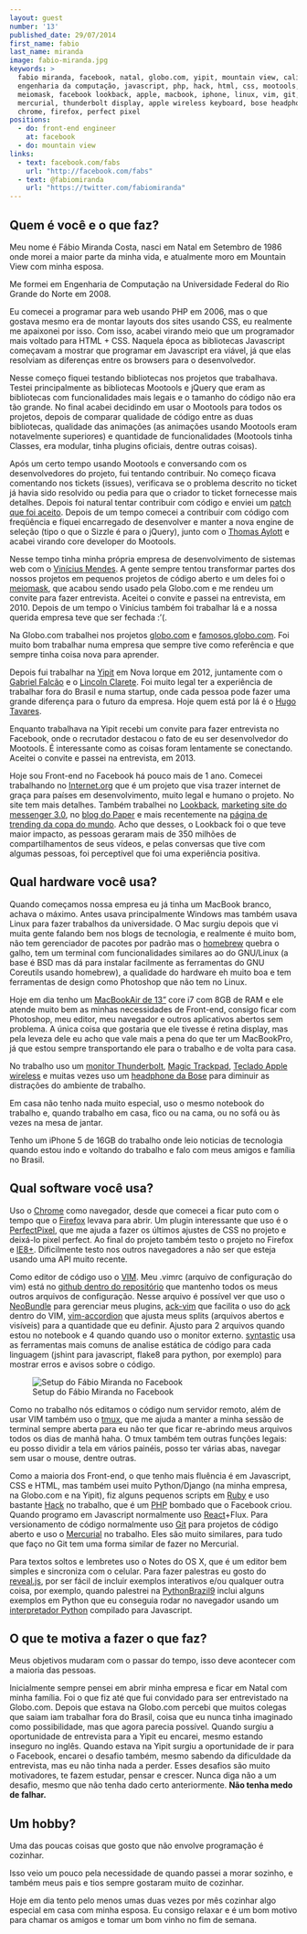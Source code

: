 ```yaml
---
layout: guest
number: '13'
published_date: 29/07/2014
first_name: fabio
last_name: miranda
image: fabio-miranda.jpg
keywords: >
  fabio miranda, facebook, natal, globo.com, yipit, mountain view, california,
  engenharia da computação, javascript, php, hack, html, css, mootools,
  meiomask, facebook lookback, apple, macbook, iphone, linux, vim, git,
  mercurial, thunderbolt display, apple wireless keyboard, bose headphone,
  chrome, firefox, perfect pixel
positions:
  - do: front-end engineer
    at: facebook
  - do: mountain view
links:
  - text: facebook.com/fabs
    url: "http://facebook.com/fabs"
  - text: @fabiomiranda
    url: "https://twitter.com/fabiomiranda"
---
```



## Quem é você e o que faz?

Meu nome é Fábio Miranda Costa, nasci em Natal em Setembro de 1986 onde morei a
maior parte da minha vida, e atualmente moro em Mountain View com minha esposa.

Me formei em Engenharia de Computação na Universidade Federal do Rio Grande do
Norte em 2008.

Eu comecei a programar para web usando PHP em 2006, mas o que gostava mesmo era
de montar layouts dos sites usando CSS, eu realmente me apaixonei por isso. Com
isso, acabei virando meio que um programador mais voltado para HTML + CSS.
Naquela época as bibliotecas Javascript começavam a mostrar que programar em
Javascript era viável, já que elas resolviam as diferenças entre os browsers
para o desenvolvedor.

Nesse começo fiquei testando bibliotecas nos projetos que trabalhava. Testei
principalmente as bibliotecas Mootools e jQuery que eram as bibliotecas com
funcionalidades mais legais e o tamanho do código não era tão grande. No final
acabei decidindo em usar o Mootools para todos os projetos, depois de comparar
qualidade de código entre as duas bibliotecas, qualidade das animações (as
animações usando Mootools eram notavelmente superiores) e quantidade de
funcionalidades (Mootools tinha Classes, era modular, tinha plugins oficiais,
dentre outras coisas).

Após um certo tempo usando Mootools e conversando com os desenvolvedores do
projeto, fui tentando contribuir. No começo ficava comentando nos tickets
(issues), verificava se o problema descrito no ticket já havia sido resolvido ou
pedia para que o criador to ticket fornecesse mais detalhes. Depois foi natural
tentar contribuir com código e enviei um [patch que foi aceito][patch]. Depois
de um tempo comecei a contribuir com código com freqüência e fiquei encarregado
de desenvolver e manter a nova engine de seleção (tipo o que o Sizzle é para o
jQuery), junto com o [Thomas Aylott][thomas-aylott] e acabei virando core
developer do Mootools.

Nesse tempo tinha minha própria empresa de desenvolvimento de sistemas web com o
[Vinícius Mendes][vinicius-mendes]. A gente sempre tentou transformar partes dos
nossos projetos em pequenos projetos de código aberto e um deles foi o
[meiomask][meiomask], que acabou sendo usado pela Globo.com e me rendeu um
convite para fazer entrevista. Aceitei o convite e passei na entrevista, em 2010.
Depois de um tempo o Vinícius também foi trabalhar lá e a nossa querida
empresa teve que ser fechada :’(.

Na Globo.com trabalhei nos projetos [globo.com][globocom] e
[famosos.globo.com][famosos]. Foi muito bom trabalhar numa empresa que sempre
tive como referência e que sempre tinha coisa nova para aprender.

Depois fui trabalhar na [Yipit][yipit] em Nova Iorque em 2012, juntamente com o
[Gabriel Falcão][gabriel-falcao] e o [Lincoln Clarete][lincoln-clarete]. Foi
muito legal ter a experiência de trabalhar fora do Brasil e numa startup, onde
cada pessoa pode fazer uma grande diferença para o futuro da empresa. Hoje quem
está por lá é o [Hugo Tavares][hugo-tavares].

Enquanto trabalhava na Yipit recebi um convite para fazer entrevista no
Facebook, onde o recrutador destacou o fato de eu ser desenvolvedor do Mootools.
É interessante como as coisas foram lentamente se conectando. Aceitei o convite
e passei na entrevista, em 2013.

Hoje sou Front-end no Facebook há pouco mais de 1 ano. Comecei trabalhando no
[Internet.org][internet-org] que é um projeto que visa trazer internet de graça
para países em desenvolvimento, muito legal e humano o projeto. No site tem mais
detalhes. Também trabalhei no [Lookback][lookback],
[marketing site do messenger 3.0][messenger], no [blog do Paper][blog-paper] e
mais recentemente na [página de trending da copa do mundo][worldcup]. Acho que
desses, o Lookback foi o que teve maior impacto, as pessoas geraram mais de 350
milhões de compartilhamentos de seus vídeos, e pelas conversas que tive com
algumas pessoas, foi perceptível que foi uma experiência positiva.


[patch]: https://github.com/mootools/mootools-more/commit/2d99ae71626722d37c99eb0ed805a418b8430119
[thomas-aylott]: https://github.com/subtleGradient
[vinicius-mendes]: https://twitter.com/vbmendes
[meiomask]: https://github.com/fabiomcosta/jquery-meiomask
[globocom]: http://www.globo.com/
[famosos]: http://famosos.globo.com/
[yipit]: http://yipit.com/
[gabriel-falcao]: https://github.com/gabrielfalcao
[lincoln-clarete]: https://github.com/clarete
[hugo-tavares]: https://github.com/hltbra
[internet-org]: http://internet.org/
[lookback]: https://www.facebook.com/lookback
[messenger]: https://www.facebook.com/mobile/messenger/
[blog-paper]: https://www.facebook.com/paper/blog/
[worldcup]: https://www.facebook.com/worldcup/


## Qual hardware você usa?

Quando começamos nossa empresa eu já tinha um MacBook branco, achava o máximo.
Antes usava principalmente Windows mas também usava Linux para fazer trabalhos
da universidade. O Mac surgiu depois que vi muita gente falando bem nos blogs de
tecnologia, e realmente é muito bom, não tem gerenciador de pacotes por padrão
mas o [homebrew][homebrew] quebra o galho, tem um terminal com funcionalidades
similares ao do GNU/Linux (a base é BSD mas dá para instalar facilmente as
ferramentas do GNU Coreutils usando homebrew), a qualidade do hardware eh muito
boa e tem ferramentas de design como Photoshop que não tem no Linux.

Hoje em dia tenho um [MacBookAir de 13”][macbook-air] core i7 com 8GB de RAM e
ele atende muito bem as minhas necessidades de Front-end, consigo ficar com
Photoshop, meu editor, meu navegador e outros aplicativos abertos sem problema.
A única coisa que gostaria que ele tivesse é retina display, mas pela leveza
dele eu acho que vale mais a pena do que ter um MacBookPro, já que estou sempre
transportando ele para o trabalho e de volta para casa.

No trabalho uso um [monitor Thunderbolt][monitor-thunderbolt],
[Magic Trackpad][magic-trackpad], [Teclado Apple wireless][apple-keyboard] e
muitas vezes uso um [headphone da Bose][headphone-bose] para diminuir as
distrações do ambiente de trabalho.

Em casa não tenho nada muito especial, uso o mesmo notebook do trabalho e,
quando trabalho em casa, fico ou na cama, ou no sofá ou às vezes na mesa de
jantar.

Tenho um iPhone 5 de 16GB do trabalho onde leio noticias de tecnologia quando
estou indo e voltando do trabalho e falo com meus amigos e família no Brasil.


[homebrew]: http://brew.sh/
[macbook-air]: https://www.apple.com/macbook-air/
[monitor-thunderbolt]: http://store.apple.com/us/product/MC914LL/B/apple-thunderbolt-display-27-inch?find=thunderbolt%5C
[magic-trackpad]: http://store.apple.com/us/product/MC380LL/A/magic-trackpad?fnode=79
[apple-keyboard]: http://store.apple.com/us/product/MC184LL/B/apple-wireless-keyboard-english?fnode=79
[headphone-bose]: http://www.bose.com/controller?url=/shop_online/headphones/ae_and_oe_headphones/oe2_headphones/index.jsp&intcmp=hpcatrightside


## Qual software você usa?

Uso o [Chrome][chrome] como navegador, desde que comecei a ficar puto com o
tempo que o [Firefox][firefox] levava para abrir. Um plugin interessante que uso
é o [PerfectPixel][perfectpixel], que me ajuda a fazer os últimos ajustes de CSS
no projeto e deixá-lo pixel perfect. Ao final do projeto também testo o projeto
no Firefox e [IE8+][ie]. Dificilmente testo nos outros navegadores a não ser que
esteja usando uma API muito recente.

Como editor de código uso o [VIM][vim]. Meu .vimrc (arquivo de configuração do
vim) está no [github dentro do repositório][vimrc] que mantenho todos os meus
outros arquivos de configuração. Nesse arquivo é possível ver que uso o
[NeoBundle][neobundle] para gerenciar meus plugins, [ack-vim][ack-vim] que
facilita o uso do [ack][ack] dentro do VIM, [vim-accordion][vim-accordion] que
ajusta meus splits (arquivos abertos e visíveis) para a quantidade que eu
definir. Ajusto para 2 arquivos quando estou no notebook e 4 quando quando uso o
monitor externo. [syntastic][syntastic] usa as ferramentas mais comuns de
analise estática de código para cada linguagem (jshint para javascript, flake8
para python, por exemplo) para mostrar erros e avisos sobre o código.

<figure class="image-fit">
  <img
    src="/images/content/fabio-miranda-workspace.jpg"
    alt="Setup do Fábio Miranda no Facebook" />
  <figcaption class="caption-top">
    Setup do Fábio Miranda no Facebook
  </figcaption>
</figure>

Como no trabalho nós editamos o código num servidor remoto, além de usar VIM
também uso o [tmux][tmux], que me ajuda a manter a minha sessão de terminal
sempre aberta para eu não ter que ficar re-abrindo meus arquivos todos os dias
de manhã haha. O tmux também tem outras funções legais: eu posso dividir a tela
em vários painéis, posso ter várias abas, navegar sem usar o mouse, dentre
outras.

Como a maioria dos Front-end, o que tenho mais fluência é em Javascript, CSS e
HTML, mas também usei muito Python/Django (na minha empresa, na Globo.com e na
Yipit), fiz alguns pequenos scripts em [Ruby][ruby] e uso bastante [Hack][hack]
no trabalho, que é um [PHP][php] bombado que o Facebook criou. Quando programo
em Javascript normalmente uso [React][react]+Flux. Para versionamento de código
normalmente uso [Git][git] para projetos de código aberto e uso o
[Mercurial][mercurial] no trabalho. Eles são muito similares, para tudo que faço
no Git tem uma forma similar de fazer no Mercurial.

Para textos soltos e lembretes uso o Notes do OS X, que é um editor bem simples
e sincroniza com o celular. Para fazer palestras eu gosto do
[reveal.js][reveal-js], por ser fácil de incluir exemplos interativos e/ou
qualquer outra coisa, por exemplo, quando palestrei na
[PythonBrazil9][pythonbrazil-9] inclui alguns exemplos em Python que eu
conseguia rodar no navegador usando um [interpretador Python][empythoned]
compilado para Javascript.


[chrome]: https://www.google.com/intl/en/chrome/browser/
[firefox]: https://www.mozilla.org/en-US/firefox/new/
[perfectpixel]: https://chrome.google.com/webstore/detail/perfectpixel-by-welldonec/dkaagdgjmgdmbnecmcefdhjekcoceebi?hl=en
[ie]: http://windows.microsoft.com/en-us/internet-explorer/download-ie
[vim]: http://www.vim.org/
[vimrc]: https://github.com/fabiomcosta/dotfiles/blob/master/vim/.vimrc
[neobundle]: https://github.com/Shougo/neobundle.vim
[ack-vim]: https://github.com/mileszs/ack.vim
[ack]: http://beyondgrep.com/
[vim-accordion]: https://github.com/mattboehm/vim-accordion
[syntastic]: https://github.com/scrooloose/syntastic
[tmux]: http://tmux.sourceforge.net/
[ruby]: https://www.ruby-lang.org/en/
[hack]: http://hacklang.org/
[php]: http://php.net/
[react]: http://facebook.github.io/react/
[git]: http://git-scm.com/
[mercurial]: http://mercurial.selenic.com/
[reveal-js]: http://lab.hakim.se/reveal-js/#/
[pythonbrazil-9]: http://2013.pythonbrasil.org.br/pythonbrasil
[empythoned]: https://github.com/replit/empythoned


## O que te motiva a fazer o que faz?

Meus objetivos mudaram com o passar do tempo, isso deve acontecer com a maioria
das pessoas.

Inicialmente sempre pensei em abrir minha empresa e ficar em Natal com minha
família. Foi o que fiz até que fui convidado para ser entrevistado na Globo.com.
Depois que estava na Globo.com percebi que muitos colegas que saiam iam
trabalhar fora do Brasil, coisa que eu nunca tinha imaginado como possibilidade,
mas que agora parecia possível. Quando surgiu a oportunidade de entrevista para
a Yipit eu encarei, mesmo estando inseguro no inglês. Quando estava na Yipit
surgiu a oportunidade de ir para o Facebook, encarei o desafio também, mesmo
sabendo da dificuldade da entrevista, mas eu não tinha nada a perder. Esses
desafios são muito motivadores, te fazem estudar, pensar e crescer. Nunca diga
não a um desafio, mesmo que não tenha dado certo anteriormente.
__Não tenha medo de falhar.__


## Um hobby?

Uma das poucas coisas que gosto que não envolve programação é cozinhar.

Isso veio um pouco pela necessidade de quando passei a morar sozinho, e também
meus pais e tios sempre gostaram muito de cozinhar.

Hoje em dia tento pelo menos umas duas vezes por mês cozinhar algo especial em
casa com minha esposa. Eu consigo relaxar e é um bom motivo para chamar os
amigos e tomar um bom vinho no fim de semana.
